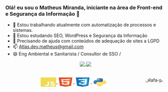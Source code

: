 ### Olá! eu sou o Matheus Miranda, iniciante na área de Front-end e Segurança da Informação 👋

- 🔭 Estou trabalhando atualmente com automatização de processos e sistemas.
- 🌱 Estou estudando SEO, WordPress e Segurança da Informação
- 🤔 Precisando de ajuda com conteúdos de adequação de sites a LGPD
- 📫 Atlas.dev.matheus@gmail.com
- 😄 Eng Ambiental e Sanitarista / Consultor de SSO / 

<div align="center">
  <a href="https://github.com/MtsMiranda">
  <img align="center" height="180em" src="https://github-readme-stats.vercel.app/api?username=MtsMiranda&show_icons=true&theme=dark&include_all_commits=true&count_private=true"/>
  <img align="center" height="150em" src="https://github-readme-stats.vercel.app/api/top-langs/?username=MtsMiranda&layout=compact&langs_margin-left:30px;count=7&theme=dark"/>
</div><br>

<div align="center" style="display: inline_block" ><br> 
  <img align="center" alt="Rafa-Js" height="30" width="50" src="https://raw.githubusercontent.com/devicons/devicon/master/icons/javascript/javascript-plain.svg">
  <img align="center" alt="Rafa-HTML" height="30" width="50" src="https://raw.githubusercontent.com/devicons/devicon/master/icons/html5/html5-original.svg">
  <img align="center" alt="Rafa-CSS" height="30" width="50"  src="https://raw.githubusercontent.com/devicons/devicon/master/icons/css3/css3-original.svg">
  <img align="center" alt="Rafa-Python" height="30" width="50" src="https://raw.githubusercontent.com/devicons/devicon/master/icons/python/python-original.svg">
  <img align="right" alt="Rafa-pic" height="180" style="border-radius:50px;" src="https://media.discordapp.net/attachments/935505820236542044/988155761286844456/NicePng_obito-png_1035859.png">
</div>
  
  
